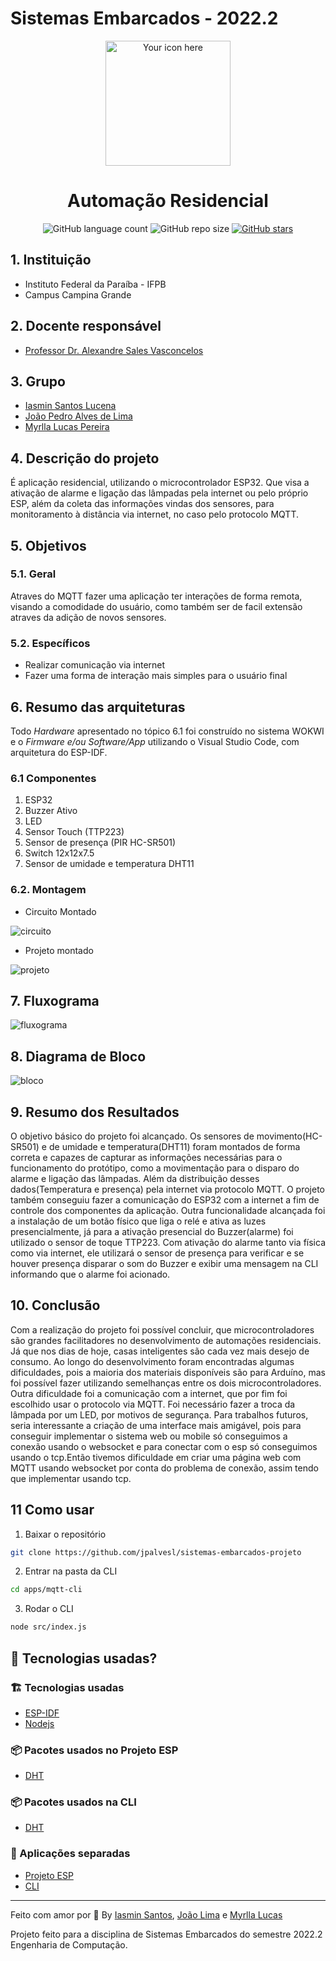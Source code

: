 # Sistemas Embarcados - 2022.2

<p align="center">
  <img alt="Your icon here" src="https://cdn-icons-png.flaticon.com/128/4176/4176850.png" width="200"/>
</p>
<h1 align="center">
  Automação Residencial
</h1>

<!-- Badges -->
<p align="center">

  <img alt="GitHub language count" src="https://img.shields.io/github/languages/count/jpalvesl/sistemas-embarcados-projeto?color=black">

  <!-- GitHub repo size -->
  <img alt="GitHub repo size" src="https://img.shields.io/github/repo-size/jpalvesl/sistemas-embarcados-projeto">

  <!-- Social -->  
  <a href="https://github.com/jpalvesl/ecoleta/stargazers">
    <img alt="GitHub stars" src="https://img.shields.io/github/stars/jpalvesl/sistemas-embarcados-projeto?style=social">
  </a>

  <!-- more badges here -> https://gist.github.com/tterb/982ae14a9307b80117dbf49f624ce0e8 -->

## 1. Instituição

-   Instituto Federal da Paraíba - IFPB
-   Campus Campina Grande

## 2. Docente responsável

-   [Professor Dr. Alexandre Sales Vasconcelos](https://github.com/alexandresvifpb)

## 3. Grupo

-   [Iasmin Santos Lucena](https://github.com/iasminsantosx)
-   [João Pedro Alves de Lima](https://github.com/jpalvesl)
-   [Myrlla Lucas Pereira](https://github.com/myrlla)

## 4. Descrição do projeto
É aplicação residencial, utilizando o microcontrolador ESP32. Que visa a ativação de alarme e ligação das lâmpadas pela internet ou pelo próprio ESP, além da coleta das informações vindas dos sensores, para monitoramento à distância via internet, no caso pelo protocolo MQTT.

## 5. Objetivos

### 5.1. Geral
Atraves do MQTT fazer uma aplicação ter interações de forma remota, visando a comodidade do usuário, como também ser de facil extensão atraves da adição de novos sensores.
### 5.2. Específicos
- Realizar comunicação via internet
- Fazer uma forma de interação mais simples para o usuário final


## 6. Resumo das arquiteturas
Todo _Hardware_ apresentado no tópico 6.1 foi construído no sistema WOKWI e o _Firmware e/ou Software/App_ utilizando o Visual Studio Code, com arquitetura do ESP-IDF.

### 6.1 Componentes
1. ESP32
2. Buzzer Ativo
3. LED
4. Sensor Touch (TTP223)
5. Sensor de presença (PIR HC-SR501)
6. Switch 12x12x7.5
7. Sensor de umidade e temperatura DHT11

### 6.2. Montagem
- Circuito Montado

![circuito](./doc/circuito-montado.png)

- Projeto montado

![projeto](./doc/projeto-montado.jpeg)

## 7. Fluxograma

![fluxograma](./doc/fluxograma.png)

## 8. Diagrama de Bloco

![bloco](./doc/diagrama-de-bloco.png)

## 9. Resumo dos Resultados
O objetivo básico do projeto foi alcançado. Os sensores de movimento(HC-SR501) e de umidade e temperatura(DHT11) foram montados de forma correta e capazes de capturar as informações necessárias para o funcionamento do protótipo, como a movimentação para o disparo do alarme e ligação das lâmpadas. Além da distribuição desses dados(Temperatura e presença) pela internet via protocolo MQTT. O projeto também conseguiu fazer a comunicação do ESP32 com a internet a fim de controle dos componentes da aplicação. Outra funcionalidade alcançada foi a instalação de um botão físico que liga o relé e ativa as luzes presencialmente, já para a ativação presencial do Buzzer(alarme) foi utilizado o sensor de toque TTP223. Com ativação do alarme tanto via física como via internet, ele utilizará o sensor de presença para verificar e se houver presença disparar o som do Buzzer e exibir uma mensagem na CLI informando que o alarme foi acionado.

## 10. Conclusão
Com a realização do projeto foi possível concluir, que microcontroladores são grandes facilitadores no desenvolvimento de automações residenciais. Já que nos dias de hoje, casas inteligentes são cada vez mais desejo de consumo. 
Ao longo do desenvolvimento foram encontradas algumas dificuldades, pois a maioria dos materiais disponíveis são para Arduíno, mas foi possível fazer utilizando semelhanças entre os dois microcontroladores. Outra dificuldade foi a comunicação com a internet, que por fim foi escolhido usar o protocolo via MQTT. Foi necessário fazer a troca da lâmpada por um LED, por motivos de segurança. Para trabalhos futuros, seria interessante a criação de uma interface mais amigável, pois para conseguir implementar o sistema web ou mobile só conseguimos a conexão usando o websocket e para conectar com o esp só conseguimos usando o tcp.Então tivemos dificuldade em criar uma página web com MQTT usando websocket por conta do problema de conexão, assim tendo que implementar usando tcp.


## 11 Como usar

1. Baixar o repositório

```sh
git clone https://github.com/jpalvesl/sistemas-embarcados-projeto
```

2. Entrar na pasta da CLI
```sh
cd apps/mqtt-cli
```

3. Rodar o CLI
```sh
node src/index.js
```

## 🧐 Tecnologias usadas?

### :building_construction: Tecnologias usadas
- [ESP-IDF](https://pt-br.reactjs.org/)
- [Nodejs](https://nodejs.org/en/)
</p>

### :package: Pacotes usados no Projeto ESP
- [DHT](https://github.com/UncleRus/esp-idf-lib/tree/master/components/dht)

### :package: Pacotes usados na CLI
- [DHT](https://github.com/mqttjs/MQTT.js)


### :open_file_folder: Aplicações separadas
- [Projeto ESP](https://github.com/jpalvesl/sistemas-embarcados-projeto/tree/main/apps/projeto-esp)
- [CLI](https://github.com/jpalvesl/sistemas-embarcados-projeto/tree/main/apps/mqtt-cli)

---

Feito com amor por 💙 By [Iasmin Santos](https://github.com/iasminsantosx),  [João Lima](https://github.com/jpalvesl) e  [Myrlla Lucas](https://github.com/myrlla)


Projeto feito para a disciplina de Sistemas Embarcados do semestre 2022.2 Engenharia de Computação.

